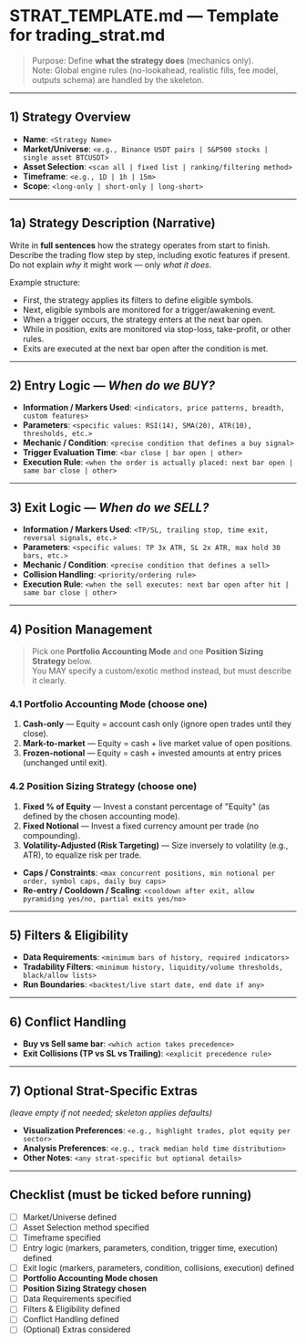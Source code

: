 # STRAT_TEMPLATE.md — Template for trading_strat.md

> Purpose: Define **what the strategy does** (mechanics only).  
> Note: Global engine rules (no-lookahead, realistic fills, fee model, outputs schema) are handled by the skeleton.

---

## 1) Strategy Overview
- **Name**: `<Strategy Name>`
- **Market/Universe**: `<e.g., Binance USDT pairs | S&P500 stocks | single asset BTCUSDT>`
- **Asset Selection**: `<scan all | fixed list | ranking/filtering method>`
- **Timeframe**: `<e.g., 1D | 1h | 15m>`
- **Scope**: `<long-only | short-only | long-short>`

---

## 1a) Strategy Description (Narrative)
Write in **full sentences** how the strategy operates from start to finish.  
Describe the trading flow step by step, including exotic features if present.  
Do not explain *why* it might work — only *what it does*.  

Example structure:  
- First, the strategy applies its filters to define eligible symbols.  
- Next, eligible symbols are monitored for a trigger/awakening event.  
- When a trigger occurs, the strategy enters at the next bar open.  
- While in position, exits are monitored via stop-loss, take-profit, or other rules.  
- Exits are executed at the next bar open after the condition is met.  

---

## 2) Entry Logic — *When do we BUY?*
- **Information / Markers Used**: `<indicators, price patterns, breadth, custom features>`  
- **Parameters**: `<specific values: RSI(14), SMA(20), ATR(10), thresholds, etc.>`  
- **Mechanic / Condition**: `<precise condition that defines a buy signal>`  
- **Trigger Evaluation Time**: `<bar close | bar open | other>`  
- **Execution Rule**: `<when the order is actually placed: next bar open | same bar close | other>`  

---

## 3) Exit Logic — *When do we SELL?*
- **Information / Markers Used**: `<TP/SL, trailing stop, time exit, reversal signals, etc.>`  
- **Parameters**: `<specific values: TP 3x ATR, SL 2x ATR, max hold 30 bars, etc.>`  
- **Mechanic / Condition**: `<precise condition that defines a sell>`  
- **Collision Handling**: `<priority/ordering rule>`  
- **Execution Rule**: `<when the sell executes: next bar open after hit | same bar close | other>`  

---

## 4) Position Management
> Pick one **Portfolio Accounting Mode** and one **Position Sizing Strategy** below.  
> You MAY specify a custom/exotic method instead, but must describe it clearly.

### 4.1 Portfolio Accounting Mode (choose one)
1. **Cash-only** — Equity = account cash only (ignore open trades until they close).  
2. **Mark-to-market** — Equity = cash + live market value of open positions.  
3. **Frozen-notional** — Equity = cash + invested amounts at entry prices (unchanged until exit).  

### 4.2 Position Sizing Strategy (choose one)
1. **Fixed % of Equity** — Invest a constant percentage of "Equity" (as defined by the chosen accounting mode).  
2. **Fixed Notional** — Invest a fixed currency amount per trade (no compounding).  
3. **Volatility-Adjusted (Risk Targeting)** — Size inversely to volatility (e.g., ATR), to equalize risk per trade.  

- **Caps / Constraints**: `<max concurrent positions, min notional per order, symbol caps, daily buy caps>`  
- **Re-entry / Cooldown / Scaling**: `<cooldown after exit, allow pyramiding yes/no, partial exits yes/no>`  

---

## 5) Filters & Eligibility
- **Data Requirements**: `<minimum bars of history, required indicators>`  
- **Tradability Filters**: `<minimum history, liquidity/volume thresholds, black/allow lists>`  
- **Run Boundaries**: `<backtest/live start date, end date if any>`  

---

## 6) Conflict Handling
- **Buy vs Sell same bar**: `<which action takes precedence>`  
- **Exit Collisions (TP vs SL vs Trailing)**: `<explicit precedence rule>`  

---

## 7) Optional Strat-Specific Extras
*(leave empty if not needed; skeleton applies defaults)*  
- **Visualization Preferences**: `<e.g., highlight trades, plot equity per sector>`  
- **Analysis Preferences**: `<e.g., track median hold time distribution>`  
- **Other Notes**: `<any strat-specific but optional details>`  

---

## Checklist (must be ticked before running)
- [ ] Market/Universe defined  
- [ ] Asset Selection method specified  
- [ ] Timeframe specified  
- [ ] Entry logic (markers, parameters, condition, trigger time, execution) defined  
- [ ] Exit logic (markers, parameters, condition, collisions, execution) defined  
- [ ] **Portfolio Accounting Mode chosen**  
- [ ] **Position Sizing Strategy chosen**  
- [ ] Data Requirements specified  
- [ ] Filters & Eligibility defined  
- [ ] Conflict Handling defined  
- [ ] (Optional) Extras considered
